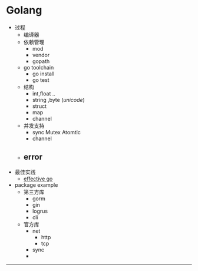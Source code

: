 # Golang

+ 过程
  - 编译器
  - 依赖管理
    - mod
    - vendor
    - gopath
  - go toolchain
    - go install
    - go test 
  + 结构
    - int,float ..
    - string ,byte (*unicode*)
    - struct
    - map
    - channel
  + 并发支持
    - sync
      Mutex
      Atomtic
    - channel
  + error 
    - 
+ 最佳实践
  + [effective go](https://golang.org/doc/effective_go)
+ package example
  + 第三方库
    - gorm
    - gin  
    - logrus
    - cli
  + 官方库
    - net
      - http
      - tcp
    - sync
    - 

---

